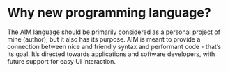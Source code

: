 # Why new programming language?

The AIM language should be primarily considered as a personal project of mine (author), but it also has its purpose. AIM is meant to provide a connection between nice and friendly syntax and performant code - that’s its goal. It’s directed towards applications and software developers, with future support for easy UI interaction.